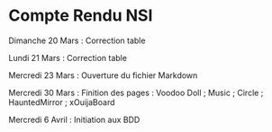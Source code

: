 # Compte Rendu NSI

Dimanche 20 Mars : Correction table

Lundi 21 Mars : Correction table

Mercredi 23 Mars : Ouverture du fichier Markdown

Mercredi 30 Mars : Finition des pages : Voodoo Doll ; Music ; Circle ; HauntedMirror ; xOuijaBoard

Mercredi 6 Avril : Initiation aux BDD